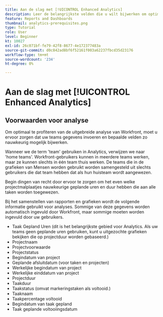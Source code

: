 ```yaml
---
title: Aan de slag met [!UICONTROL Enhanced Analytics]
description: Leer de belangrijkste velden die u wilt bijwerken om optimaal gebruik te maken van de uitgebreide analyse.
feature: Reports and Dashboards
thumbnail: analytics-prerequisites.png
type: Tutorial
role: User
level: Beginner
kt: 10027
exl-id: 26c071bf-fe79-42f8-8677-4e172377483a
source-git-commit: d0c842ad8bf6f52161f003a62237fbcd35d23176
workflow-type: tm+mt
source-wordcount: '234'
ht-degree: 0%

---
```


# Aan de slag met [!UICONTROL Enhanced Analytics]

## Voorwaarden voor analyse

Om optimaal te profiteren van de uitgebreide analyse van Workfront, moet u ervoor zorgen dat uw teams gegevens invoeren en bepaalde velden zo nauwkeurig mogelijk bijwerken.

Wanneer we de term &#39;team&#39; gebruiken in Analytics, verwijzen we naar &#39;home teams&#39;. Workfront-gebruikers kunnen in meerdere teams werken, maar ze kunnen slechts in één team thuis werken. De teams die in de grafieken van Mensen worden gebruikt worden samengesteld uit slechts gebruikers die dat team hebben dat als hun huisteam wordt aangewezen.

Begin dingen van recht door ervoor te zorgen om het even welke projectmalplaatjes nauwkeurige geplande uren en duur hebben die aan alle taken worden toegewezen.

Bij het samenstellen van rapporten en grafieken wordt de volgende informatie gebruikt voor analyses. Sommige van deze gegevens worden automatisch ingevuld door Workfront, maar sommige moeten worden ingevuld door uw gebruikers.

* Taak Gepland Uren (dit is het belangrijkste gebied voor Analytics. Als uw teams geen geplande uren gebruiken, kunt u uitgezochte grafieken bekijken die op projectduur worden gebaseerd.)
* Projectnaam
* Projectvoorwaarde
* Projectstatus
* Begindatum van project
* Geplande afsluitdatum (voor taken en projecten)
* Werkelijke begindatum van project
* Werkelijke einddatum van project
* Projectduur
* Taakduur
* Taakstatus (omvat markeringstaken als voltooid.)
* Taaknaam
* Taakpercentage voltooid
* Begindatum van taak gepland
* Taak geplande voltooiingsdatum
